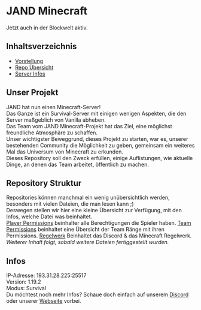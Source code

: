 # JAND Minecraft
Jetzt auch in der Blockwelt aktiv.

## Inhaltsverzeichnis

- [Vorstellung](#unser-projekt)
- [Repo Übersicht](#repository-struktur)
- [Server Infos](#infos)


## Unser Projekt

JAND hat nun einen Minecraft-Server!  
Das Ganze ist ein Survival-Server mit einigen wenigen Aspekten, die den Server maßgeblich von Vanilla abheben.  
Das Team vom JAND Minecraft-Projekt hat das Ziel, eine möglichst freundliche Atmosphäre zu schaffen.  
Unser wichtigster Beweggrund, dieses Projekt zu starten, war es, unserer bestehenden Community die Möglichkeit zu geben, gemeinsam ein weiteres Mal das Universum von Minecraft zu erkunden.  
Dieses Repository soll den Zweck erfüllen, einige Auflistungen, wie aktuelle Dinge, an denen das Team arbeitet, öffentlich zu machen.  

## Repository Struktur

Repositories können manchmal ein wenig unübersichtlich werden, besonders mit vielen Dateien, die man lesen kann ;)  
Deswegen stellen wir hier eine kleine Übersicht zur Verfügung, mit den Infos, welche Datei was beinhaltet.    
[Player Permissions](https://github.com/JANDdevelopement/Minecraft-Server/blob/main/Player-Permissions.md) beinhalter alle Berechtigungen die Spieler haben.
[Team Permissions](https://github.com/JANDdevelopement/Minecraft-Server/blob/main/Team-Permissions.md) beinhaltet eine Übersicht der Team Ränge mit ihren Permissions.
[Regelwerk](https://github.com/JANDdevelopement/Minecraft-Server/blob/main/Regelwerk.md) Beinhaltet das Discord & das Minecraft Regelwerk.
*Weiterer Inhalt folgt, sobald weitere Dateien fertiggestellt wurden.*

## Infos

  IP-Adresse: 193.31.28.225:25517  
  Version: 1.19.2  
  Modus: Survival  
  Du möchtest noch mehr Infos? Schaue doch einfach auf unserem [Discord](https://discord.gg/EmScKUnaPe) oder unserer [Webseite](https://sites.google.com/view/jandmc/) vorbei.

